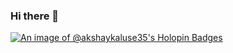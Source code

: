 ### Hi there 👋

<!--
**akshaykaluse35/akshaykaluse35** is a ✨ _special_ ✨ repository because its `README.md` (this file) appears on your GitHub profile.

Here are some ideas to get you started:

- 🔭 I’m currently working on ...
- 🌱 I’m currently learning ...
- 👯 I’m looking to collaborate on ...
- 🤔 I’m looking for help with ...
- 💬 Ask me about ...
- 📫 How to reach me: ...
- 😄 Pronouns: ...
- ⚡️ Fun fact: ...
-->

[![An image of @akshaykaluse35's Holopin Badges](https://holopin.me/akshaykaluse35)](https://holopin.io/@akshaykaluse35)
